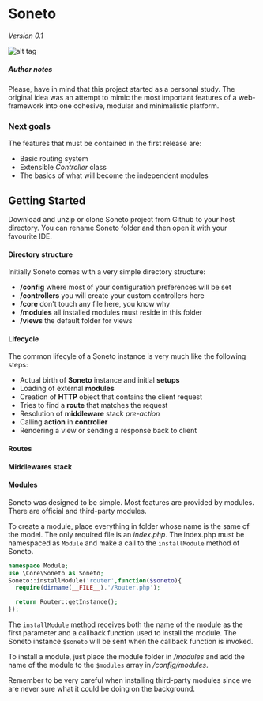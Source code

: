 # Soneto
*Version 0.1*

![alt tag](https://github.com/victorsferreira/soneto/master/soneto.png)

##### Author notes
Please, have in mind that this project started as a personal study.
The original idea was an attempt to mimic the most important features of a web-framework into one cohesive, modular and minimalistic platform.

### Next goals
The features that must be contained in the first release are:
- Basic routing system
- Extensible *Controller* class
- The basics of what will become the independent modules

## Getting Started
Download and unzip or clone Soneto project from Github to your host directory. You can rename Soneto folder and then open it with your favourite IDE.

#### Directory structure
Initially Soneto comes with a very simple directory structure:
- **/config** where most of your configuration preferences will be set
- **/controllers** you will create your custom controllers here
- **/core** don't touch any file here, you know why
- **/modules** all installed modules must reside in this folder
- **/views** the default folder for views

#### Lifecycle
The common lifecyle of a Soneto instance is very much like the following steps:
- Actual birth of **Soneto** instance and initial **setups**
- Loading of external **modules**
- Creation of **HTTP** object that contains the client request
- Tries to find a **route** that matches the request
- Resolution of **middleware** stack *pre-action*
- Calling **action** in **controller**
- Rendering a view or sending a response back to client

#### Routes

#### Middlewares stack

#### Modules
Soneto was designed to be simple. Most features are provided by modules. There are official and third-party modules.

To create a module, place everything in folder whose name is the same of the model. The only required file is an *index.php*. The index.php must be namespaced as `Module` and make a call to the `installModule` method of Soneto.

```php
namespace Module;
use \Core\Soneto as Soneto;
Soneto::installModule('router',function($soneto){
  require(dirname(__FILE__).'/Router.php');

  return Router::getInstance();
});
```

The `installModule` method receives both the name of the module as the first parameter and a callback function used to install the module. The Soneto instance `$soneto` will be sent when the callback function is invoked.

To install a module, just place the module folder in */modules* and add the name of the module to the `$modules` array in */config/modules*.

Remember to be very careful when installing third-party modules since we are never sure what it could be doing on
the background.
